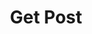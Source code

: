 ---
title: Get Post
excerpt: |-
  Detail information of a post.

  Required scopes:
  + **read**
api:
  file: lolzteam-public-api-forum.json
  operationId: Posts.Get
deprecated: false
hidden: false
metadata:
  title: ''
  description: ''
  robots: index
next:
  description: ''
---
